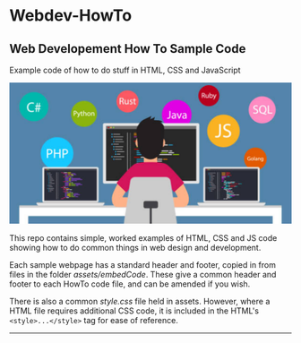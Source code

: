 # Webdev-HowTo

## Web Developement How To Sample Code

Example code of how to do stuff in HTML, CSS and JavaScript

<img src="Examples/assets/images/webDev.PNG">

This repo contains simple, worked examples of HTML, CSS and JS code showing how to do common things in web design and development.

Each sample webpage has a standard header and footer, copied in from files in the folder <em>assets/embedCode</em>. These give a common header and footer to each HowTo code file, and can be amended if you wish.

There is also a common <em>style.css</em> file held in assets. However, where a HTML file requires additional CSS code, it is included in the HTML's <code>&lt;style&gt;...&lt;/style&gt;</code> tag for ease of reference.

<hr>
